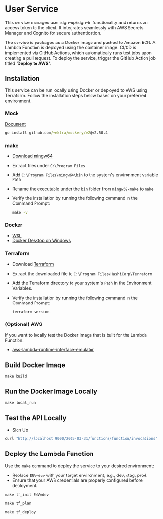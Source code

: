 # User Service

This service manages user sign-up/sign-in functionality and returns an access token to the client. It integrates seamlessly with AWS Secrets Manager and Cognito for secure authentication.

The service is packaged as a Docker image and pushed to Amazon ECR. A Lambda Function is deployed using the container image. CI/CD is implemented via GitHub Actions, which automatically runs test jobs upon creating a pull request. To deploy the service, trigger the GitHub Action job titled **'Deploy to AWS'**.

## Installation

This service can be run locally using Docker or deployed to AWS using Terraform. Follow the installation steps below based on your preferred environment.

### Mock

[Document](https://vektra.github.io/mockery/latest/)

```cmd
go install github.com/vektra/mockery/v2@v2.50.4
```

### make

- [Download mingw64](https://github.com/niXman/mingw-builds-binaries/releases/download/13.2.0-rt_v11-rev1/x86_64-13.2.0-release-win32-seh-msvcrt-rt_v11-rev1.7z)
- Extract files under `C:\Program Files`
- Add `C:\Program Files\mingw64\bin` to the system's environment variable `Path`
- Rename the executable under the `bin` folder from `mingw32-make` to `make`
- Verify the installation by running the following command in the Command Prompt:

  ```cmd
  make -v
  ```

### Docker

- [WSL](https://learn.microsoft.com/zh-tw/windows/wsl/install)
- [Docker Desktop on Windows](https://docs.docker.com/desktop/install/windows-install/)

### Terraform

- Download [Terraform](https://developer.hashicorp.com/terraform/install#windows)
- Extract the downloaded file to `C:\Program Files\HashiCorp\Terraform`
- Add the Terraform directory to your system's `Path` in the Environment Variables.
- Verify the installation by running the following command in the Command Prompt:

  ```cmd
  terraform version
  ```

### (Optional) AWS

If you want to locally test the Docker image that is built for the Lambda Function.

- [aws-lambda-runtime-interface-emulator](https://github.com/aws/aws-lambda-runtime-interface-emulator/)

## Build Docker Image

```cmd
make build
```

## Run the Docker Image Locally

```cmd
make local_run
```

## Test the API Locally

- Sign Up

```cmd
curl "http://localhost:9000/2015-03-31/functions/function/invocations" -d '{"version":"2.0","path":"/v1/users","httpMethod":"POST","body":"{\"username\":\"<username>\",\"email\":\"<email>\",\"password\":\"<password>\"}","isBase64Encoded":false}'
```

## Deploy the Lambda Function

Use the `make` command to deploy the service to your desired environment:

- Replace `ENV=dev` with your target environment, e.g., dev, stag, prod.
- Ensure that your AWS credentials are properly configured before deployment.

```cmd
make tf_init ENV=dev
```

```cmd
make tf_plan
```

```cmd
make tf_deploy
```
